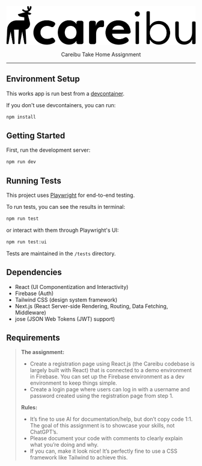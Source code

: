 <p align="center">
  <a href="https://careibu.com/" target="_blank">
    <picture>
      <img alt="Tailwind CSS" src="./public/careibu-logo.svg">
    </picture>
  </a>
</p>

<p align="center">
  Careibu Take Home Assignment
</p>

---

## Environment Setup

This works app is run best from a [devcontainer](https://code.visualstudio.com/docs/devcontainers/containers).

If you don't use devcontainers, you can run:

```bash
npm install
```

## Getting Started

First, run the development server:

```bash
npm run dev
```

## Running Tests

This project uses [Playwright](https://playwright.dev/) for end-to-end testing.

To run tests, you can see the results in terminal:

```bash
npm run test
```

or interact with them through Playwright's UI:

```bash
npm run test:ui
```

Tests are maintained in the `/tests` directory.

## Dependencies

-   React (UI Componentization and Interactivity)
-   Firebase (Auth)
-   Tailwind CSS (design system framework)
-   Next.js (React Server-side Rendering, Routing, Data Fetching, Middleware)
-   jose (JSON Web Tokens (JWT) support)

## Requirements

> **The assignment:**
>
> -   Create a registration page using React.js (the Careibu codebase is largely built with React) that is connected to a demo environment in Firebase. You can set up the Firebase environment as a dev environment to keep things simple.
> -   Create a login page where users can log in with a username and password created using the registration page from step 1.
>
> **Rules:**
>
> -   It’s fine to use AI for documentation/help, but don’t copy code 1:1. The goal of this assignment is to showcase your skills, not ChatGPT’s.
> -   Please document your code with comments to clearly explain what you’re doing and why.
> -   If you can, make it look nice! It’s perfectly fine to use a CSS framework like Tailwind to achieve this.
